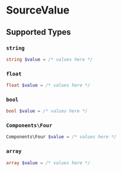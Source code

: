 # SourceValue


## Supported Types

### `string`

```php
string $value = /* values here */
```

### `float`

```php
float $value = /* values here */
```

### `bool`

```php
bool $value = /* values here */
```

### `Components\Four`

```php
Components\Four $value = /* values here */
```

### `array`

```php
array $value = /* values here */
```

